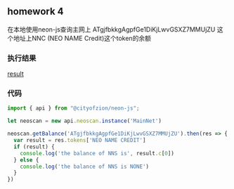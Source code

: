 ## homework 4

在本地使用neon-js查询主网上 ATgjfbkkgAgpfGe1DiKjLwvGSXZ7MMUjZU 这个地址上NNC (NEO NAME Credit)这个token的余额

### 执行结果

[result](https://assets.myjoit.com/images/neo/neo_homework/neo_homework_4.png)

### 代码

``` javascript
import { api } from "@cityofzion/neon-js";

let neoscan = new api.neoscan.instance('MainNet')

neoscan.getBalance('ATgjfbkkgAgpfGe1DiKjLwvGSXZ7MMUjZU').then(res => {
  var result = res.tokens['NEO NAME CREDIT']
  if (result) {
    console.log('the balance of NNS is', result.c[0])
  } else {
    console.log('the balance of NNS is NONE')
  }
})
```